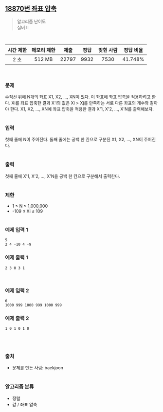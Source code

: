## [18870번 좌표 압축](https://www.acmicpc.net/problem/18870)

> 알고리즘 난이도<br/>
실버 II
<br/>

|시간 제한|메모리 제한|제출|정답|맞힌 사람|정답 비율|
|:-----:|:-----:|:-----:|:-----:|:-----:|:-----:|
|2 초|512 MB|22797|9932|7530|41.748%|
<br/>

### 문제<br/>
수직선 위에 N개의 좌표 X1, X2, ..., XN이 있다. 이 좌표에 좌표 압축을 적용하려고 한다.
Xi를 좌표 압축한 결과 X'i의 값은 Xi > Xj를 만족하는 서로 다른 좌표의 개수와 같아야 한다.
X1, X2, ..., XN에 좌표 압축을 적용한 결과 X'1, X'2, ..., X'N를 출력해보자.
<br/><br/>

### 입력<br/>
첫째 줄에 N이 주어진다.
둘째 줄에는 공백 한 칸으로 구분된 X1, X2, ..., XN이 주어진다.
<br/><br/>

### 출력<br/>
첫째 줄에 X'1, X'2, ..., X'N을 공백 한 칸으로 구분해서 출력한다.
<br/><br/>

### 제한<br/>
* 1 ≤ N ≤ 1,000,000
* -109 ≤ Xi ≤ 109
<br/><br/>

### 예제 입력 1<br/>
```
5
2 4 -10 4 -9
```
### 예제 출력 1<br/>
```
2 3 0 3 1
```
<br/>

### 예제 입력 2<br/>
```
6
1000 999 1000 999 1000 999
```
### 예제 출력 2<br/>
```
1 0 1 0 1 0
```
<br/><br/>

### 출처<br/>
* 문제를 만든 사람: baekjoon
<br/><br/>

### 알고리즘 분류<br/>
* 정렬
* 값 / 좌표 압축

